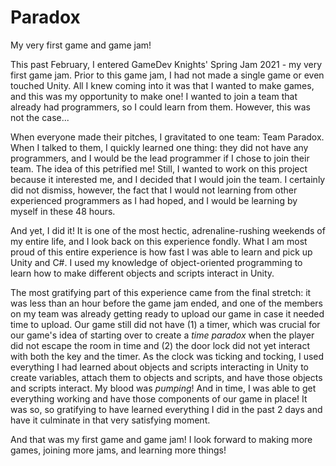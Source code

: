 # Paradox
My very first game and game jam!

This past February, I entered GameDev Knights' Spring Jam 2021 - my very first game jam. Prior to this game jam, I had not made a single game or even touched Unity. All I knew coming into it was that I wanted to make games, and this was my opportunity to make one! I wanted to join a team that already had programmers, so I could learn from them. However, this was not the case...

When everyone made their pitches, I gravitated to one team: Team Paradox. When I talked to them, I quickly learned one thing: they did not have any programmers, and I would be the lead programmer if I chose to join their team. The idea of this petrified me! Still, I wanted to work on this project because it interested me, and I decided that I would join the team. I certainly did not dismiss, however, the fact that I would not learning from other experienced programmers as I had hoped, and I would be learning by myself in these 48 hours.

And yet, I did it! It is one of the most hectic, adrenaline-rushing weekends of my entire life, and I look back on this experience fondly. What I am most proud of this entire experience is how fast I was able to learn and pick up Unity and C#. I used my knowledge of object-oriented programming to learn how to make different objects and scripts interact in Unity.

The most gratifying part of this experience came from the final stretch: it was less than an hour before the game jam ended, and one of the members on my team was already getting ready to upload our game in case it needed time to upload. Our game still did not have (1) a timer, which was crucial for our game's idea of starting over to create a *time paradox* when the player did not escape the room in time and (2) the door lock did not yet interact with both the key and the timer. As the clock was ticking and tocking, I used everything I had learned about objects and scripts interacting in Unity to create variables, attach them to objects and scripts, and have those objects and scripts interact. My blood was *pumping*! And in time, I was able to get everything working and have those components of our game in place! It was so, so gratifying to have learned everything I did in the past 2 days and have it culminate in that very satisfying moment.

And that was my first game and game jam! I look forward to making more games, joining more jams, and learning more things!
